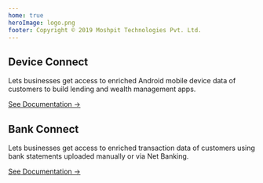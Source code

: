 ```yaml
---
home: true
heroImage: logo.png
footer: Copyright © 2019 Moshpit Technologies Pvt. Ltd.
---
```

<style>
.home .feature {
  flex-basis: 45% !important;
  max-width: 45% !important;
}
@media (max-width: 719px){
  .home .feature {
    max-width: 100% !important;
    padding: 0 2.5rem !important;
  }
}

.home .doc_link:hover {
    border-bottom-width: 1px;
    border-bottom-style: solid;
    padding-bottom: 3px;
}

</style>
<div class="features">
  <div class="feature">
    <h2>Device Connect</h2>
    <p>
      Lets businesses get access to enriched Android mobile device data of customers to build lending and wealth management apps.
    </p>
    <p>
      <a href="device-connect/" class="doc_link">See Documentation →</a>
    </p>
  </div>
  <div class="feature">
    <h2>Bank Connect</h2>
    <p>
      Lets businesses get access to enriched transaction data of customers using bank statements uploaded manually or via Net Banking.
    </p>
    <p>
      <a href="bank-connect/" class="doc_link">See Documentation →</a>
    </p>
  </div>
</div>
